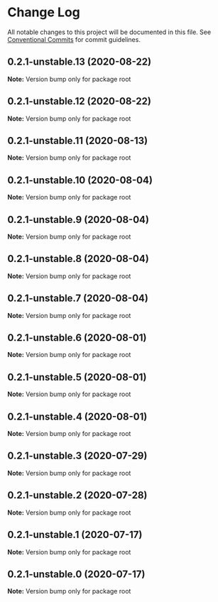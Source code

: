 # Change Log

All notable changes to this project will be documented in this file.
See [Conventional Commits](https://conventionalcommits.org) for commit guidelines.

## 0.2.1-unstable.13 (2020-08-22)

**Note:** Version bump only for package root





## 0.2.1-unstable.12 (2020-08-22)

**Note:** Version bump only for package root





## 0.2.1-unstable.11 (2020-08-13)

**Note:** Version bump only for package root





## 0.2.1-unstable.10 (2020-08-04)

**Note:** Version bump only for package root





## 0.2.1-unstable.9 (2020-08-04)

**Note:** Version bump only for package root





## 0.2.1-unstable.8 (2020-08-04)

**Note:** Version bump only for package root





## 0.2.1-unstable.7 (2020-08-04)

**Note:** Version bump only for package root





## 0.2.1-unstable.6 (2020-08-01)

**Note:** Version bump only for package root





## 0.2.1-unstable.5 (2020-08-01)

**Note:** Version bump only for package root





## 0.2.1-unstable.4 (2020-08-01)

**Note:** Version bump only for package root





## 0.2.1-unstable.3 (2020-07-29)

**Note:** Version bump only for package root





## 0.2.1-unstable.2 (2020-07-28)

**Note:** Version bump only for package root





## 0.2.1-unstable.1 (2020-07-17)

**Note:** Version bump only for package root





## 0.2.1-unstable.0 (2020-07-17)

**Note:** Version bump only for package root
